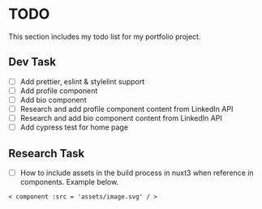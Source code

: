 # TODO

This section includes my todo list for my portfolio project.

## Dev Task

* [ ] Add prettier, eslint & stylelint support
* [ ] Add profile component
* [ ] Add bio component
* [ ] Research and add profile component content from LinkedIn API
* [ ] Research and add bio component content from LinkedIn API
* [ ] Add cypress test for home page

## Research Task

* [ ] How to include assets in the build process in nuxt3 when reference in components. Example below.

```vue
< component :src = 'assets/image.svg' / >
```
